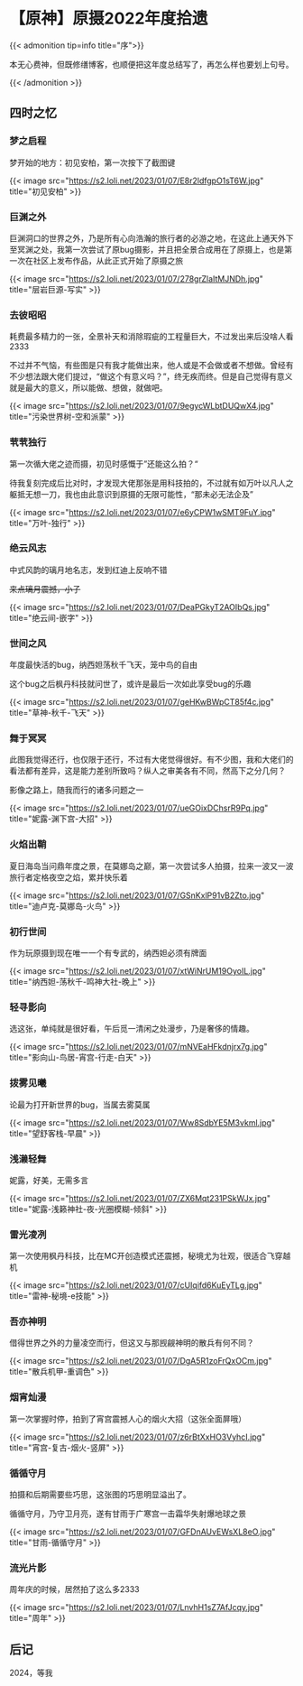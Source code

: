 # 【原神】原摄2022年度拾遗






{{< admonition tip=info title="序">}}

本无心费神，但既修缮博客，也顺便把这年度总结写了，再怎么样也要划上句号。

{{< /admonition >}}



## 四时之忆



### 梦之启程

梦开始的地方：初见安柏，第一次按下了截图键

{{< image src="https://s2.loli.net/2023/01/07/E8r2ldfgpO1sT6W.jpg" title="初见安柏" >}}



### 巨渊之外

巨渊洞口的世界之外，乃是所有心向浩瀚的旅行者的必游之地，在这此上通天外下至冥渊之处，我第一次尝试了原bug摄影，并且把全景合成用在了原摄上，也是第一次在社区上发布作品，从此正式开始了原摄之旅

{{< image src="https://s2.loli.net/2023/01/07/278grZlaItMJNDh.jpg" title="层岩巨源-写实" >}}



### 去彼昭昭

耗费最多精力的一张，全景补天和消除瑕疵的工程量巨大，不过发出来后没啥人看2333

不过并不气恼，有些图是只有我才能做出来，他人或是不会做或者不想做。曾经有不少想法跟大佬们提过，“做这个有意义吗？”，终无疾而终。但是自己觉得有意义就是最大的意义，所以能做、想做，就做吧。

{{< image src="https://s2.loli.net/2023/01/07/9egycWLbtDUQwX4.jpg" title="污染世界树-空和派蒙" >}}



### 茕茕独行

第一次循大佬之迹而摄，初见时感慨于”还能这么拍？“

待我复刻完成后比对时，才发现大佬那张是用科技拍的，不过就有如万叶以凡人之躯抵无想一刀，我也由此意识到原摄的无限可能性，“那未必无法企及”

{{< image src="https://s2.loli.net/2023/01/07/e6yCPW1wSMT9FuY.jpg" title="万叶-独行" >}}



### 绝云风志

中式风韵的璃月地名志，发到红迪上反响不错

~~来点璃月震撼，小子~~

{{< image src="https://s2.loli.net/2023/01/07/DeaPGkyT2AOIbQs.jpg" title="绝云间-嵌字" >}}



### 世间之风

年度最快活的bug，纳西妲荡秋千飞天，笼中鸟的自由

这个bug之后枫丹科技就问世了，或许是最后一次如此享受bug的乐趣

{{< image src="https://s2.loli.net/2023/01/07/geHKwBWpCT85f4c.jpg" title="草神-秋千-飞天" >}}



### 舞于冥冥

此图我觉得还行，也仅限于还行，不过有大佬觉得很好。有不少图，我和大佬们的看法都有差异，这是能力差别所致吗？纵人之审美各有不同，然高下之分几何？

影像之路上，随我而行的诸多问题之一

{{< image src="https://s2.loli.net/2023/01/07/ueGOixDChsrR9Pq.jpg" title="妮露-渊下宫-大招" >}}



### 火焰出鞘

夏日海岛当问鼎年度之景，在莫娜岛之巅，第一次尝试多人拍摄，拉来一波又一波旅行者定格夜空之焰，累并快乐着

{{< image src="https://s2.loli.net/2023/01/07/GSnKxlP91vB2Zto.jpg" title="迪卢克-莫娜岛-火鸟" >}}



### 初行世间

作为玩原摄到现在唯一一个有专武的，纳西妲必须有牌面

{{< image src="https://s2.loli.net/2023/01/07/xtWiNrUM19OyoIL.jpg" title="纳西妲-荡秋千-鸣神大社-晚上" >}}



### 轻寻影向

选这张，单纯就是很好看，午后觅一清闲之处漫步，乃是奢侈的情趣。

{{< image src="https://s2.loli.net/2023/01/07/mNVEaHFkdnjrx7g.jpg" title="影向山-鸟居-宵宫-行走-白天" >}}



### 拨雾见曦

论最为打开新世界的bug，当属去雾莫属

{{< image src="https://s2.loli.net/2023/01/07/Ww8SdbYE5M3vkml.jpg" title="望舒客栈-早晨" >}}



### 浅濑轻舞

妮露，好美，无需多言

{{< image src="https://s2.loli.net/2023/01/07/ZX6Mqt231PSkWJx.jpg" title="妮露-浅籁神社-夜-光圈模糊-倾斜" >}}



### 雷光凌冽

第一次使用枫丹科技，比在MC开创造模式还震撼，秘境尤为壮观，很适合飞穿越机

{{< image src="https://s2.loli.net/2023/01/07/cUIqifd6KuEyTLg.jpg" title="雷神-秘境-e技能" >}}



### 吾亦神明

借得世界之外的力量凌空而行，但这又与那觊觎神明的散兵有何不同？

{{< image src="https://s2.loli.net/2023/01/07/DgA5R1zoFrQxOCm.jpg" title="散兵机甲-重调色" >}}



### 烟宵灿漫

第一次掌握时停，拍到了宵宫震撼人心的烟火大招（这张全面屏哦）

{{< image src="https://s2.loli.net/2023/01/07/z6rBtXxHO3VyhcI.jpg" title="宵宫-复古-烟火-竖屏" >}}



### 循循守月

拍摄和后期需要些巧思，这张图的巧思明显溢出了。

循循守月，乃守卫月亮，遂有甘雨于广寒宫一击霜华失射爆地球之景

{{< image src="https://s2.loli.net/2023/01/07/GFDnAUvEWsXL8eO.jpg" title="甘雨-循循守月" >}}



### 流光片影

周年庆的时候，居然拍了这么多2333

{{< image src="https://s2.loli.net/2023/01/07/LnvhH1sZ7AfJcqy.jpg" title="周年" >}}



## 后记

2024，等我


